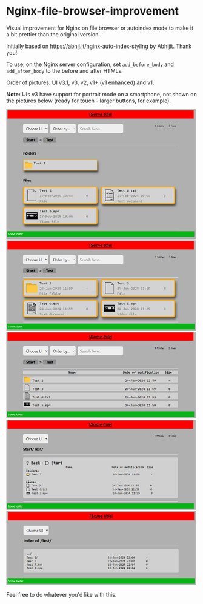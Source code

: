 # Nginx-file-browser-improvement
Visual improvement for Nginx on file browser or autoindex mode to make it a bit prettier than the original version.

Initially based on https://abhij.it/nginx-auto-index-styling by Abhijit. Thank you!

To use, on the Nginx server configuration, set `add_before_body` and `add_after_body` to the before and after HTMLs.

Order of pictures: UI v3.1, v3, v2, v1+ (v1 enhanced) and v1.

**Note:** UIs v3 have support for portrait mode on a smartphone, not shown on the pictures below (ready for touch - larger buttons, for example).

<img src="Pictures/UI v3.1.png" width="500"><img src="Pictures/UI v3.png" width="500"><img src="Pictures/UI v2.png" width="500"><img src="Pictures/UI v1+.png" width="500"><img src="Pictures/UI v1.png" width="500">

Feel free to do whatever you'd like with this.
